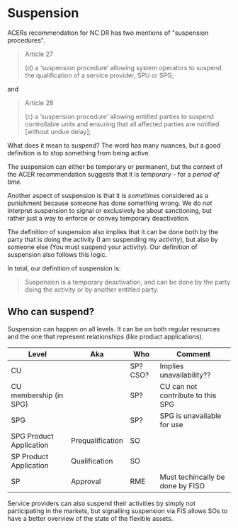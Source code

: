 # Suspension

ACERs recommendation for NC DR has two mentions of "suspension procedures".

> Article 27
>
> (d) a ‘suspension procedure’ allowing system operators to suspend the
> qualification of a service provider, SPU or SPG;

and

> Article 28
>
> (c) a ‘suspension procedure’ allowing entitled parties to suspend controllable
> units and ensuring that all affected parties are notified
> [without undue delay];

What does it mean to suspend? The word has many nuances, but a good definition
is to stop something from being active.

The suspension can either be temporary or permanent, but the context of the ACER
recommendation suggests that it is *temporary* - for a *period of time*.

Another aspect of suspension is that it is *sometimes* considered as a
punishment because someone has done something wrong. We do *not* interpret
suspension to signal or exclusively be about sanctioning, but rather just a way
to enforce or convey temporary deactivation.

The definition of suspension also implies that it can be done both by the party
that is doing the activity (I am suspending my activity), but also by someone
else (You must suspend your activity). Our definition of suspension also follows
this logic.

In total, our definition of suspension is:

> Suspension is a temporary deactivation, and can be done by the party doing
> the activity or by another entitled party.

## Who can suspend?

Suspension can happen on all levels. It can be on both regular resources and the
one that represent relationships (like product applications).

| Level                   | Aka              | Who      | Comment                           |
|-------------------------|------------------|----------|-----------------------------------|
| CU                      |                  | SP? CSO? | Implies unavailability??          |
| CU membership (in SPG)  |                  | SP?      | CU can not contribute to this SPG |
| SPG                     |                  | SP?      | SPG is unavailable for use        |
| SPG Product Application | Prequalification | SO       |                                   |
| SP Product Application  | Qualification    | SO       |                                   |
| SP                      | Approval         | RME      | Must techincally be done by FISO  |

Service providers can also suspend their activities by simply not participating
in the markets, but signalling suspension via FIS allows SOs to have a better
overview of the state of the flexible assets.
